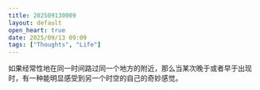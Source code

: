 ```yaml
---
title: 202509130909
layout: default
open_heart: true
date: 2025/09/13 09:09
tags: ["Thoughts", "Life"]
---
```


如果经常性地在同一时间路过同一个地方的附近，那么当某次晚于或者早于出现时，有一种能明显感受到另一个时空的自己的奇妙感觉。